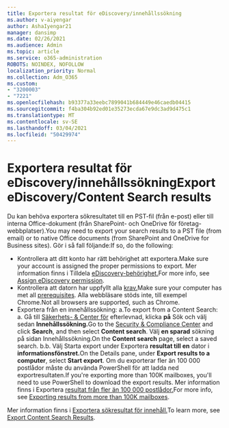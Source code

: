 ```yaml
---
title: Exportera resultat för eDiscovery/innehållssökning
ms.author: v-aiyengar
author: AshaIyengar21
manager: dansimp
ms.date: 02/26/2021
ms.audience: Admin
ms.topic: article
ms.service: o365-administration
ROBOTS: NOINDEX, NOFOLLOW
localization_priority: Normal
ms.collection: Adm_O365
ms.custom:
- "3200003"
- "7221"
ms.openlocfilehash: b93377a33eebc7899041b684449e46caedb04415
ms.sourcegitcommit: f4ba304b92ed01e35273ecda67e9dc3ad9d475c1
ms.translationtype: MT
ms.contentlocale: sv-SE
ms.lasthandoff: 03/04/2021
ms.locfileid: "50429974"
---
```

# <a name="export-ediscoverycontent-search-results"></a><span data-ttu-id="7e941-102">Exportera resultat för eDiscovery/innehållssökning</span><span class="sxs-lookup"><span data-stu-id="7e941-102">Export eDiscovery/Content Search results</span></span>

<span data-ttu-id="7e941-103">Du kan behöva exportera sökresultatet till en PST-fil (från e-post) eller till interna Office-dokument (från SharePoint- och OneDrive för företag-webbplatser).</span><span class="sxs-lookup"><span data-stu-id="7e941-103">You may need to export your search results to a PST file (from email) or to native Office documents (from SharePoint and OneDrive for Business sites).</span></span> <span data-ttu-id="7e941-104">Gör i så fall följande:</span><span class="sxs-lookup"><span data-stu-id="7e941-104">If so, do the following:</span></span>

- <span data-ttu-id="7e941-105">Kontrollera att ditt konto har rätt behörighet att exportera.</span><span class="sxs-lookup"><span data-stu-id="7e941-105">Make sure your account is assigned the proper permissions to export.</span></span> <span data-ttu-id="7e941-106">Mer information finns i Tilldela [eDiscovery-behörighet.](https://go.microsoft.com/fwlink/?linkid=2102406)</span><span class="sxs-lookup"><span data-stu-id="7e941-106">For more info, see [Assign eDiscovery permission](https://go.microsoft.com/fwlink/?linkid=2102406).</span></span>
- <span data-ttu-id="7e941-107">Kontrollera att datorn har uppfyllt alla [krav.](https://docs.microsoft.com/office365/securitycompliance/export-search-results#before-you-begin)</span><span class="sxs-lookup"><span data-stu-id="7e941-107">Make sure your computer has met all [prerequisites](https://docs.microsoft.com/office365/securitycompliance/export-search-results#before-you-begin).</span></span> <span data-ttu-id="7e941-108">Alla webbläsare stöds inte, till exempel Chrome.</span><span class="sxs-lookup"><span data-stu-id="7e941-108">Not all browsers are supported, such as Chrome.</span></span>
- <span data-ttu-id="7e941-109">Exportera från en innehållssökning: a.</span><span class="sxs-lookup"><span data-stu-id="7e941-109">To export from a Content Search: a.</span></span> <span data-ttu-id="7e941-110">Gå till [Säkerhets- & Center för](https://protection.office.com/contentsearch) efterlevnad, klicka **på** Sök och välj sedan **Innehållssökning.**</span><span class="sxs-lookup"><span data-stu-id="7e941-110">Go to the [Security & Compliance Center](https://protection.office.com/contentsearch) and click **Search**, and then select **Content search**.</span></span> <span data-ttu-id="7e941-111">Välj **en sparad** sökning på sidan Innehållssökning.</span><span class="sxs-lookup"><span data-stu-id="7e941-111">On the **Content search** page, select a saved search.</span></span>
    <span data-ttu-id="7e941-112">b.</span><span class="sxs-lookup"><span data-stu-id="7e941-112">b.</span></span> <span data-ttu-id="7e941-113">Välj Starta export under Exportera **resultat till en** dator i **informationsfönstret.**</span><span class="sxs-lookup"><span data-stu-id="7e941-113">On the Details pane, under **Export results to a computer**, select **Start export**.</span></span> <span data-ttu-id="7e941-114">Om du exporterar fler än 100 000 postlådor måste du använda PowerShell för att ladda ned exportresultaten.</span><span class="sxs-lookup"><span data-stu-id="7e941-114">If you're exporting more than 100K mailboxes, you'll need to use PowerShell to download the export results.</span></span> <span data-ttu-id="7e941-115">Mer information finns i Exportera [resultat från fler än 100 000 postlådor.](https://go.microsoft.com/fwlink/?linkid=2143861)</span><span class="sxs-lookup"><span data-stu-id="7e941-115">For more info, see [Exporting results from more than 100K mailboxes](https://go.microsoft.com/fwlink/?linkid=2143861).</span></span>

<span data-ttu-id="7e941-116">Mer information finns i [Exportera sökresultat för innehåll.](https://go.microsoft.com/fwlink/?linkid=2102118)</span><span class="sxs-lookup"><span data-stu-id="7e941-116">To learn more, see [Export Content Search Results](https://go.microsoft.com/fwlink/?linkid=2102118).</span></span>